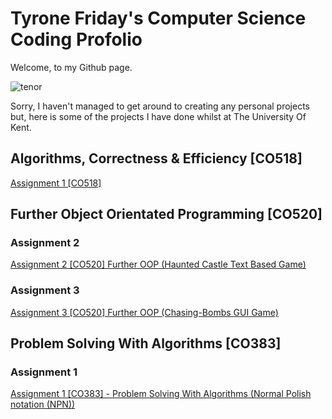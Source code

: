 # Tyrone Friday's Computer Science Coding Profolio

Welcome, to my Github page.

![tenor](https://user-images.githubusercontent.com/74104140/98485844-3857d200-2211-11eb-8e6c-5bd41cc3f02b.gif)

Sorry, I haven't managed to get around to creating any personal projects but, here is some of the projects I have done whilst at The University  Of Kent.


## Algorithms, Correctness & Efficiency [CO518]
[Assignment 1 [CO518]](https://github.com/TyroneKF/A1-Algorithms-Correctness-Efficiency-CO518-)

##   Further Object Orientated Programming [CO520] 
###  Assignment 2
[Assignment 2 [CO520] Further OOP (Haunted Castle  Text Based Game)](https://github.com/TyroneKF/A2-Further-OOP-CO320-)


### Assignment 3 
[Assignment 3 [CO520] Further OOP (Chasing-Bombs GUI Game)](https://github.com/TyroneKF/A3-Further-Object-Orientated-Programming-CO520-)

## Problem Solving With Algorithms [CO383]
###  Assignment 1 

[Assignment 1 [CO383] - Problem Solving With Algorithms  (Normal Polish notation (NPN))](https://github.com/TyroneKF/A3-Problem-Solving-With-Algorithms-CO383-)               

